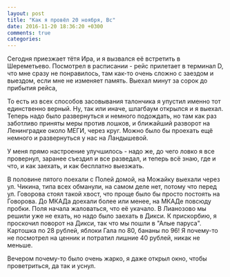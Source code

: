 ```yaml
---
layout: post
title: "Как я провёл 20 ноября, Вс"
date: 2016-11-20 18:36:20 +0300
comments: true
categories: 
---
```

Сегодня приезжает тётя Ира, и я вызвался её встретить в Шереметьево. Посмотрел в расписании - рейс прилетает в терминал D, что мне сразу не понравилось, там как-то очень сложно с заездом и выездом, если мне не изменяет память. Выехал минут за сорок до прибытия рейса, 

То есть из всех способов засовывания талончика я упустил именно тот единственно верный. Ну, так или иначе, шлагбаум открылся и я выехал. Теперь надо было развернуться и немного подождать, но там как раз заботливо приняты меры против лошков, и ближайший разворот на Ленинградке около МЕГИ, через круг. Можно было бы проехать ещё немного и развернуться у нас на Ландышевой.

У меня прямо настроение улучшилось - надо же, до чего ловко я все провернул, заранее съездил и все разведал, и теперь всё знаю, где и что, и как заехать, и как бесплатно выезжать.


В половине пятого поехали с Полей домой, на Можайку выехали через ул. Чикина, типа всех обманули, на самом деле нет, потому что перед ул. Говорова стоял такой хвост, что проще было бы просто постоять на Говорова. До МКАДа доехали более или менее, на МКАДе повсюду пробки. Поля начала жаловаться, что её укачало. В Лианозово мы решили уже не ехать, но надо было заехать в Дикси. К прискорбию, я проскочил поворот на Дикси, так что мы пошли в "Алые паруса". Картошка по 28 рублей, яблоки Гала по 80, бананы по 96! Я почему-то не посмотрел на ценник и потратил лишние 40 рублей, никак не меньше.

Вечером почему-то было очень жарко, я даже открыл окно, чтобы проветриться, да так и уснул.